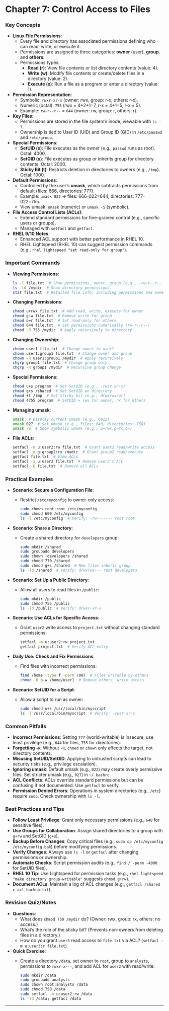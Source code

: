 # Chapter 7: Control Access to Files

### Key Concepts

- **Linux File Permissions**:
  - Every file and directory has associated permissions defining who can read, write, or execute it.
  - Permissions are assigned to three categories: **owner** (user), **group**, and **others**.
  - Permissions types:
    - **Read (r)**: View file contents or list directory contents (value: 4).
    - **Write (w)**: Modify file contents or create/delete files in a directory (value: 2).
    - **Execute (x)**: Run a file as a program or enter a directory (value: 1).
- **Permission Representation**:
  - Symbolic: `rwxr-xr-x` (owner: rwx, group: r-x, others: r-x).
  - Numeric (octal): `755` (rwx = 4+2+1=7, r-x = 4+1=5, r-x = 5).
  - Example: `rw-r--r--` = `644` (owner: rw, group: r, others: r).
- **Key Files**:
  - Permissions are stored in the file system’s inode, viewable with `ls -l`.
  - Ownership is tied to User ID (UID) and Group ID (GID) in `/etc/passwd` and `/etc/group`.
- **Special Permissions**:
  - **SetUID (s)**: File executes as the owner (e.g., `passwd` runs as root). Octal: 4000.
  - **SetGID (s)**: File executes as group or inherits group for directory contents. Octal: 2000.
  - **Sticky Bit (t)**: Restricts deletion in directories to owners (e.g., `/tmp`). Octal: 1000.
- **Default Permissions**:
  - Controlled by the user’s **umask**, which subtracts permissions from default (files: 666, directories: 777).
  - Example: `umask 022` → files: 666-022=644, directories: 777-022=755.
  - View umask: `umask` (numeric) or `umask -S` (symbolic).
- **File Access Control Lists (ACLs)**:
  - Extend standard permissions for fine-grained control (e.g., specific users or groups).
  - Managed with `setfacl` and `getfacl`.
- **RHEL 9/10 Notes**:
  - Enhanced ACL support with better performance in RHEL 10.
  - RHEL Lightspeed (RHEL 10) can suggest permission commands (e.g., `rhel lightspeed "set read-only for group"`).

### Important Commands

- **Viewing Permissions**:

  ```bash
  ls -l file.txt  # Show permissions, owner, group (e.g., -rw-r--r-- user1 group1)
  ls -ld /mydir  # Show directory permissions
  stat file.txt  # Detailed file info, including permissions and ownership
  ```
  
- **Changing Permissions**:

  ```bash
  chmod u+rwx file.txt  # Add read, write, execute for owner
  chmod g-w file.txt  # Remove write for group
  chmod o=r file.txt  # Set read-only for others
  chmod 644 file.txt  # Set permissions numerically (rw-r--r--)
  chmod -R 755 /mydir  # Apply recursively to directory
  ```

- **Changing Ownership**:

  ```bash
  chown user1 file.txt  # Change owner to user1
  chown user1:group1 file.txt  # Change owner and group
  chown -R user1:group1 /mydir  # Apply recursively
  chgrp group1 file.txt  # Change group only
  chgrp -R group1 /mydir  # Recursive group change
  ```

- **Special Permissions**:

  ```bash
  chmod u+s program  # Set SetUID (e.g., -rwsr-xr-x)
  chmod g+s /shared  # Set SetGID on directory
  chmod +t /tmp  # Set sticky bit (e.g., drwxrwxrwt)
  chmod 4755 program  # SetUID + rwx for owner, rx for others
  ```

- **Managing umask**:

  ```bash
  umask  # Display current umask (e.g., 0022)
  umask 027  # Set umask (e.g., files: 640, directories: 750)
  umask -S  # Show symbolic umask (e.g., u=rwx,g=rx,o=)
  ```

- **File ACLs**:

  ```bash
  setfacl -m u:user2:rw file.txt  # Grant user2 read/write access
  setfacl -m g:group2:rx /mydir  # Grant group2 read/execute
  getfacl file.txt  # View ACLs
  setfacl -x u:user2 file.txt  # Remove user2’s ACL
  setfacl -b file.txt  # Remove all ACLs
  ```

### Practical Examples

- **Scenario: Secure a Configuration File**:
  - Restrict `/etc/myconfig` to owner-only access:

    ```bash
    sudo chown root:root /etc/myconfig
    sudo chmod 600 /etc/myconfig
    ls -l /etc/myconfig  # Verify: -rw------- root root
    ```

- **Scenario: Share a Directory**:
  - Create a shared directory for `developers` group:

    ```bash
    sudo mkdir /shared
    sudo groupadd developers
    sudo chown :developers /shared
    sudo chmod 770 /shared
    sudo chmod g+s /shared  # New files inherit group
    ls -ld /shared  # Verify: drwxrws--- root developers
    ```

- **Scenario: Set Up a Public Directory**:
  - Allow all users to read files in `/public`:

    ```bash
    sudo mkdir /public
    sudo chmod 755 /public
    ls -ld /public  # Verify: drwxr-xr-x
    ```

- **Scenario: Use ACLs for Specific Access**:
  - Grant `user2` write access to `project.txt` without changing standard permissions:

    ```bash
    setfacl -m u:user2:rw project.txt
    getfacl project.txt  # Verify ACL entry
    ```

- **Daily Use: Check and Fix Permissions**:

  - Find files with incorrect permissions:

    ```bash
    find /home -type f -perm /007  # Files writable by others
    chmod -R o-w /home/user1  # Remove others’ write access
    ```

- **Scenario: SetUID for a Script**:
  - Allow a script to run as owner:

    ```bash
    sudo chmod u+s /usr/local/bin/myscript
    ls -l /usr/local/bin/myscript  # Verify: -rwsr-xr-x
    ```

### Common Pitfalls

- **Incorrect Permissions**: Setting `777` (world-writable) is insecure; use least privilege (e.g., `644` for files, `755` for directories).
- **Forgetting `-R`**: Without `-R`, `chmod` or `chown` only affects the target, not directory contents.
- **Misusing SetUID/SetGID**: Applying to untrusted scripts can lead to security risks (e.g., privilege escalation).
- **Ignoring umask**: Default umask (e.g., `022`) may create overly permissive files. Set stricter umask (e.g., `027`) in `~/.bashrc`.
- **ACL Conflicts**: ACLs override standard permissions but can be confusing if not documented. Use `getfacl` to verify.
- **Permission Denied Errors**: Operations in system directories (e.g., `/etc`) require `sudo`. Check ownership with `ls -l`.

### Best Practices and Tips

- **Follow Least Privilege**: Grant only necessary permissions (e.g., `640` for sensitive files).
- **Use Groups for Collaboration**: Assign shared directories to a group with `g+rw` and SetGID (`g+s`).
- **Backup Before Changes**: Copy critical files (e.g., `sudo cp /etc/myconfig /etc/myconfig.bak`) before modifying permissions.
- **Verify Changes**: Always use `ls -l` or `getfacl` after changing permissions or ownership.
- **Automate Checks**: Script permission audits (e.g., `find / -perm -4000` for SetUID files).
- **RHEL 10 Tip**: Use Lightspeed for permission tasks (e.g., `rhel lightspeed "make directory group-writable"` suggests `chmod g+rw`).
- **Document ACLs**: Maintain a log of ACL changes (e.g., `getfacl /shared > acl_backup.txt`).

### Revision Quiz/Notes

- **Questions**:
  - What does `chmod 750 /mydir` do? (Owner: rwx, group: rx, others: no access.)
  - What’s the role of the sticky bit? (Prevents non-owners from deleting files in a directory.)
  - How do you grant `user3` read access to `file.txt` via ACL? (`setfacl -m u:user3:r file.txt`)
- **Quick Exercise**:
  - Create a directory `/data`, set owner to `root`, group to `analysts`, permissions to `rwxr-x---`, and add ACL for `user2` with read/write:

    ```bash
    sudo mkdir /data
    sudo groupadd analysts
    sudo chown root:analysts /data
    sudo chmod 750 /data
    sudo setfacl -m u:user2:rw /data
    ls -ld /data; getfacl /data
    ```

---
